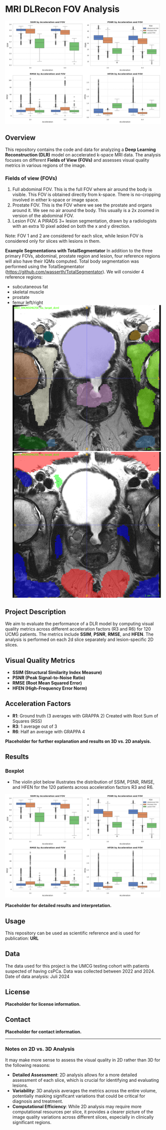 # MRI DLRecon FOV Analysis
![Boxplot1](figures/all_iqms_vs_accs_vs_fovs_boxplot.png)

## Overview
This repository contains the code and data for analyzing a **Deep Learning Reconstruction (DLR)** model on accelerated k-space MRI data. The analysis focuses on different **Fields of View (FOVs)** and assesses visual quality metrics in various regions of the image.

### Fields of view (FOVs)
1. Full abdominal FOV. This is the full FOV where air around the body is visible. This FOV is obtained directly from k-space. There is no-cropping involved in either k-space or image space.
2. Prostate FOV. This is the FOV where we see the prostate and organs around it. We see no air around the body. This usually is a 2x zoomed in version of the abdominal FOV.
3. Lesion FOV. A PIRADS 3+ lesion segmentation, drawn by a radiologists with an extra 10 pixel added on both the x and y direction.

Note: FOV 1 and 2 are considered for each slice, while lesion FOV is considered only for slices with lesions in them.

**Example Segmentations with TotalSegmentator**
In addition to the three primary FOVs, abdominal, prostate region and lesion, four reference regions will also have their IQMs computed. Total body segmentation was performed using the TotalSegmentator (https://github.com/wasserth/TotalSegmentator).
We will consider 4 reference regions:
- subcutaneous fat
- skeletal muscle
- prostate
- femur left/right
![segmentation_total_mr](figures/segmentator_total_mr.png)
![segmentation_tissue_types_mr](figures/segmentator_tissue_types_mr.png)

## Project Description
We aim to evaluate the performance of a DLR model by computing visual quality metrics across different acceleration factors (R3 and R6) for 120 UCMG patients. The metrics include **SSIM**, **PSNR**, **RMSE**, and **HFEN**. The analysis is performed on each 2d slice separately and lesion-specific 2D slices.

## Visual Quality Metrics
- **SSIM (Structural Similarity Index Measure)**
- **PSNR (Peak Signal-to-Noise Ratio)**
- **RMSE (Root Mean Squared Error)**
- **HFEN (High-Frequency Error Norm)**

## Acceleration Factors
- **R1**: Ground truth (3 averages with GRAPPA 2) Created with Root Sum of Squares (RSS)
- **R3**: 1 average out of 3
- **R6**: Half an average with GRAPPA 4

**Placeholder for further explanation and results on 3D vs. 2D analysis.**

## Results
### Boxplot
- The violin plot below illustrates the distribution of SSIM, PSNR, RMSE, and HFEN for the 120 patients across acceleration factors R3 and R6.
<!-- ![Violin Plot](figures/all_iqms_vs_accs_violin_v2.png) -->
![Boxplot2](figures/all_iqms_vs_accs_vs_fovs_boxplot.png)

**Placeholder for detailed results and interpretation.**

## Usage
This repository can be used as scientific reference and is used for publication: **URL**

## Data
The data used for this project is the UMCG testing cohort with patients suspected of having csPCa. Data was collected between 2022 and 2024. 
Date of data analysis: Juli 2024

## License
**Placeholder for license information.**

## Contact
**Placeholder for contact information.**

---

### Notes on 2D vs. 3D Analysis

It may make more sense to assess the visual quality in 2D rather than 3D for the following reasons:
- **Detailed Assessment**: 2D analysis allows for a more detailed assessment of each slice, which is crucial for identifying and evaluating lesions.
- **Variability**: 3D analysis averages the metrics across the entire volume, potentially masking significant variations that could be critical for diagnosis and treatment.
- **Computational Efficiency**: While 2D analysis may require more computational resources per slice, it provides a clearer picture of the image quality variations across different slices, especially in clinically significant regions.
